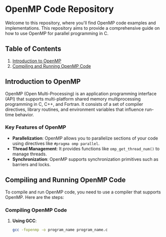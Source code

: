 # OpenMP Code Repository

Welcome to this repository, where you'll find OpenMP code examples and implementations. This repository aims to provide a comprehensive guide on how to use OpenMP for parallel programming in C.

## Table of Contents

1. [Introduction to OpenMP](#introduction-to-openmp)
2. [Compiling and Running OpenMP Code](#compiling-and-running-openmp-code)

## Introduction to OpenMP

OpenMP (Open Multi-Processing) is an application programming interface (API) that supports multi-platform shared memory multiprocessing programming in C, C++, and Fortran. It consists of a set of compiler directives, library routines, and environment variables that influence run-time behavior.

### Key Features of OpenMP

- **Parallelization**: OpenMP allows you to parallelize sections of your code using directives like `#pragma omp parallel`.
- **Thread Management**: It provides functions like `omp_get_thread_num()` to manage threads.
- **Synchronization**: OpenMP supports synchronization primitives such as barriers and locks.

## Compiling and Running OpenMP Code

To compile and run OpenMP code, you need to use a compiler that supports OpenMP. Here are the steps:

### Compiling OpenMP Code

1. **Using GCC**:
   ```bash
   gcc -fopenmp -o program_name program_name.c
